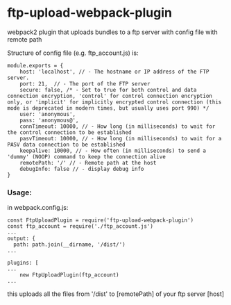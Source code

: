 # ftp-upload-webpack-plugin
webpack2 plugin that uploads bundles to a ftp server with config file with remote path

Structure of config file (e.g. ftp_account.js) is:
```
module.exports = {
    host: 'localhost', // - The hostname or IP address of the FTP server.
    port: 21,  // - The port of the FTP server
    secure: false, /* - Set to true for both control and data connection encryption, 'control' for control connection encryption only, or 'implicit' for implicitly encrypted control connection (this mode is deprecated in modern times, but usually uses port 990) */
    user: 'anonymous',
    pass: 'anonymous@',
    connTimeout: 10000, // - How long (in milliseconds) to wait for the control connection to be established
    pasvTimeout: 10000, // - How long (in milliseconds) to wait for a PASV data connection to be established
    keepalive: 10000, // - How often (in milliseconds) to send a 'dummy' (NOOP) command to keep the connection alive
    remotePath: '/' // - Remote path at the host
    debugInfo: false // - display debug info
}
```
### Usage:
in webpack.config.js:
```
const FtpUploadPlugin = require('ftp-upload-webpack-plugin')
const ftp_account = require('./ftp_account.js')
...
output: {
  path: path.join(__dirname, '/dist/')
...

plugins: [
...
    new FtpUploadPlugin(ftp_account)
...
```
this uploads all the files from '/dist' to [remotePath] of your ftp server [host]
##
